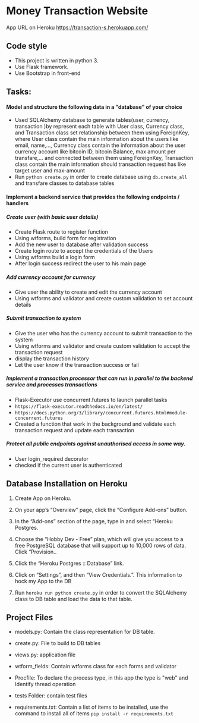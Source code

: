 # Money Transaction Website

App URL on Heroku https://transaction-s.herokuapp.com/

## Code style

- This project is written in python 3.
- Use Flask framework.
- Use Bootstrap in front-end

## Tasks:

#### Model and structure the following data in a "database" of your choice

- Used SQLAlchemy database to generate tables(user, currency, transaction )by represent each table with User class, Currency class, and Transaction class set relationship between them using ForeignKey, where User class contain the main information about the users like email, name,..., Currency class contain the information about the user currency account like bitcoin ID, bitcoin Balance, max amount per transfare,...
and connected between them using ForeignKey, Transaction class contain the main information should transaction request has like target user and max-amount
- Run `python create.py` in order to create database using `db.create_all` and transfare classes to database tables

#### Implement a backend service that provides the following endpoints / handlers
##### Create user (with basic user details)

- Create Flask route to register function
- Using wtforms, build form for registration
- Add the new user to database after validation success
- Create login route to accept the credentials of the Users
- Using wtforms build a login form
- After login success redirect the user to his main page

##### Add currency account for currency

- Give user the ability to create and edit the currency account
- Using wtforms and validator and create custom validation to set account details

##### Submit transaction to system

- Give the user who has the currency account to submit transaction to the system
- Using wtforms and validator and create custom validation to accept the transaction request
- display the transaction history
- Let the user know if the transaction success or fail

##### Implement a transaction processor that can run in parallel to the backend service and processes transactions

- Flask-Executor use concurrent.futures to launch parallel tasks
- `https://flask-executor.readthedocs.io/en/latest/`
- `https://docs.python.org/3/library/concurrent.futures.html#module-concurrent.futures`
- Created a function that work in the background and validate each transaction request and update each transaction

##### Protect all public endpoints against unauthorised access in some way.

- User login_required decorator
- checked if the current user is authenticated

## Database Installation on Heroku

1. Create App on Heroku.

2. On your app’s “Overview” page, click the “Configure Add-ons” button.

3. In the “Add-ons” section of the page, type in and select “Heroku Postgres.

4. Choose the “Hobby Dev - Free” plan, which will give you access to a free PostgreSQL database that will support up to 10,000 rows of data. Click “Provision..

5. Click the “Heroku Postgres :: Database” link.

6. Click on “Settings”, and then “View Credentials.”. This information to hock my App to the DB

7. Run `heroku run python create.py` in order to convert the SQLAlchemy class to DB table and load the data to that table.

## Project Files

- models.py: Contain the class representation for DB table.

- create.py: File to build to DB tables

- views.py: application file

- wtform_fields: Contain wtforms class for each forms and validator

- Procfile: To  declare the process type, in this app the type is "web" and Identify thread operation

- tests Folder: contain test files

- requirements.txt: Contain a list of items to be installed, use the command to install all of items `pip install -r requirements.txt`
